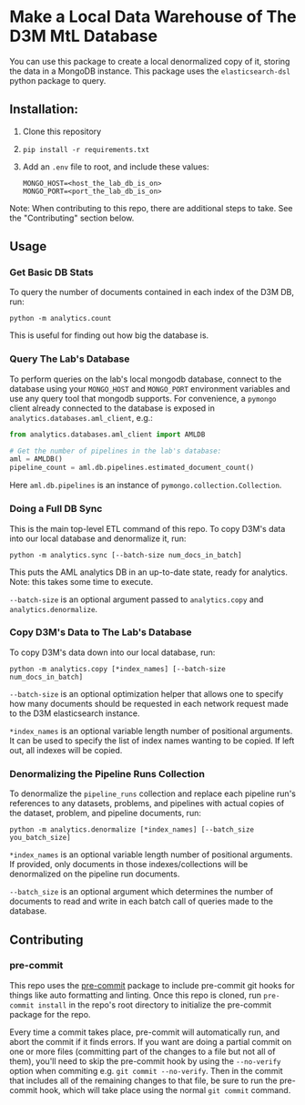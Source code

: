 # Make a Local Data Warehouse of The D3M MtL Database

You can use this package to create a local denormalized copy of it, storing the data in a MongoDB instance. This package uses the `elasticsearch-dsl` python package to query.

## Installation:

1.  Clone this repository

1.  ```shell
    pip install -r requirements.txt
    ```

1.  Add an `.env` file to root, and include these values:

    ```env
    MONGO_HOST=<host_the_lab_db_is_on>
    MONGO_PORT=<port_the_lab_db_is_on>
    ```

Note: When contributing to this repo, there are additional steps to take. See the "Contributing" section below.

## Usage

### Get Basic DB Stats

To query the number of documents contained in each index of the D3M DB, run:

```shell
python -m analytics.count
```

This is useful for finding out how big the database is.

### Query The Lab's Database

To perform queries on the lab's local mongodb database, connect to the database using your `MONGO_HOST` and `MONGO_PORT` environment variables and use any query tool that mongodb supports. For convenience, a `pymongo` client already connected to the database is exposed in `analytics.databases.aml_client`, e.g.:

```python
from analytics.databases.aml_client import AMLDB

# Get the number of pipelines in the lab's database:
aml = AMLDB()
pipeline_count = aml.db.pipelines.estimated_document_count()
```

Here `aml.db.pipelines` is an instance of `pymongo.collection.Collection`.

### Doing a Full DB Sync

This is the main top-level ETL command of this repo. To copy D3M's data into our local database and denormalize it, run:

```
python -m analytics.sync [--batch-size num_docs_in_batch]
```

This puts the AML analytics DB in an up-to-date state, ready for analytics. Note: this takes some time to execute.

`--batch-size` is an optional argument passed to `analytics.copy` and `analytics.denormalize`.

### Copy D3M's Data to The Lab's Database

To copy D3M's data down into our local database, run: 

```
python -m analytics.copy [*index_names] [--batch-size num_docs_in_batch]
```

`--batch-size` is an optional optimization helper that allows one to specify how many documents should be requested in each network request made to the D3M elasticsearch instance.

`*index_names` is an optional variable length number of positional arguments. It can be used to specify the list of index names wanting to be copied. If left out, all indexes will be copied.

### Denormalizing the Pipeline Runs Collection

To denormalize the `pipeline_runs` collection and replace each pipeline run's references to any datasets, problems, and pipelines with actual copies of the dataset, problem, and pipeline documents, run:

```
python -m analytics.denormalize [*index_names] [--batch_size you_batch_size]
```

`*index_names` is an optional variable length number of positional arguments. If provided, only documents in those indexes/collections will be denormalized on the pipeline run documents.

`--batch_size` is an optional argument which determines the number of documents to read and write in each batch call of queries made to the database.

## Contributing

### pre-commit

This repo uses the [pre-commit](https://pre-commit.com/#intro) package to include pre-commit git hooks for things like auto formatting and linting. Once this repo is cloned, run `pre-commit install` in the repo's root directory to initialize the pre-commit package for the repo.

Every time a commit takes place, pre-commit will automatically run, and abort the commit if it finds errors. If you want are doing a partial commit on one or more files (committing part of the changes to a file but not all of them), you'll need to skip the pre-commit hook by using the `--no-verify` option when commiting e.g. `git commit --no-verify`. Then in the commit that includes all of the remaining changes to that file, be sure to run the pre-commit hook, which will take place using the normal `git commit` command.
